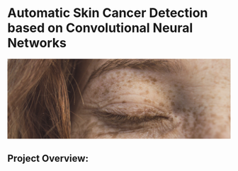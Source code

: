 # Automatic Skin Cancer Detection based on Convolutional Neural Networks
![eCommerce](Images/Skin.jpg)

## Project Overview: